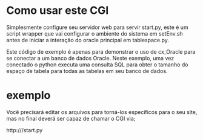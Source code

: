 # Como usar este CGI

Simplesmente configure seu servidor web para servir start.py, este é um script wrapper que vai configurar o ambiente do sistema em setEnv.sh antes de iniciar a interação do oracle principal em tablespace.py.

Este código de exemplo é apenas para demonstrar o uso de cx_Oracle para se conectar a um banco de dados Oracle. Neste exemplo, uma vez conectado o python executa uma consulta SQL para obter o tamanho do espaço de tabela para todas as tabelas em seu banco de dados.

# exemplo 
Você precisará editar os arquivos para torná-los específicos para o seu site, mas no final deverá ser capaz de chamar o CGI via;

http://<yourDomain>/start.py

